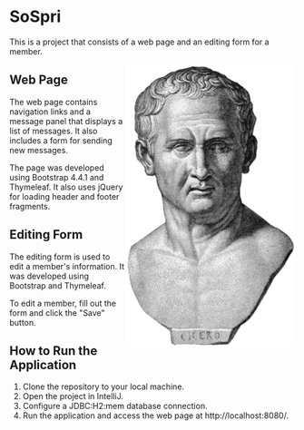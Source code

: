 # SoSpri
This is a project that consists of a web page and an editing form for a member.

<img src="src/main/resources/static/img/362px-Cicero.png" alt="statue of cicero" width="300" height="500"  style="float:right;">

## Web Page

The web page contains navigation links and a message panel that displays a list of messages. It also includes a form for sending new messages.

The page was developed using Bootstrap 4.4.1 and Thymeleaf. It also uses jQuery for loading header and footer fragments.

## Editing Form

The editing form is used to edit a member's information. It was developed using Bootstrap and Thymeleaf.

To edit a member, fill out the form and click the "Save" button.

## How to Run the Application

1. Clone the repository to your local machine.
2. Open the project in IntelliJ.
3. Configure a JDBC:H2:mem database connection.
4. Run the application and access the web page at http://localhost:8080/.
  
